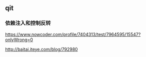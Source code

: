 ## qit

### 依赖注入和控制反转

https://www.nowcoder.com/profile/7404313/test/7964595/15547?onlyWrong=0

http://baitai.iteye.com/blog/792980